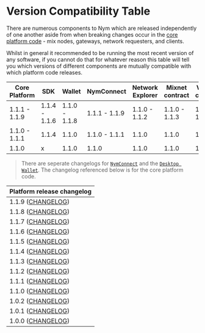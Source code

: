 # Version Compatibility Table

There are numerous components to Nym which are released independently of one another aside from when breaking changes occur in the [core platform code](https://github.com/nymtech/nym/) - mix nodes, gateways, network requesters, and clients.  

Whilst in general it recommended to be running the most recent version of any software, if you cannot do that for whatever reason this table will tell you which versions of different components are mutually compatible with which platform code releases.


| Core Platform | SDK           | Wallet         | NymConnect    | Network Explorer | Mixnet contract | Vesting contract |
| ------------- | ------------- | -------------- | ------------- | ---------------- | --------------- | ---------------- |
| 1.1.1 - 1.1.9 | 1.1.4 - 1.1.6 | 1.1.0 - 1.1.8  | 1.1.1 - 1.1.9 | 1.1.0 - 1.1.2    | 1.1.0 - 1.1.3   | 1.1.0  - 1.1.3   |
| 1.1.0 - 1.1.1 | 1.1.4         | 1.1.0          | 1.1.0 - 1.1.1 | 1.1.0            | 1.1.0           | 1.1.0            |
| 1.1.0         | x             | 1.1.0          | 1.1.0         | 1.1.0            | 1.1.0           | 1.1.0            |

> There are seperate changelogs for [`NymConnect`](https://github.com/nymtech/nym/blob/release/{{platform_release_version}}/nym-connect/CHANGELOG.md) and the [`Desktop Wallet`](https://github.com/nymtech/nym/blob/release/{{platform_release_version}}/nym-wallet/CHANGELOG.md). The changelog referenced below is for the core platform code. 

| Platform release changelog                                                                       |
| ------------------------------------------------------------------------------------------------ | 
| 1.1.9 ([CHANGELOG](https://github.com/nymtech/nym/blob/release/v1.1.9/CHANGELOG.md))
| 1.1.8 ([CHANGELOG](https://github.com/nymtech/nym/blob/release/v1.1.8/CHANGELOG.md))             | 
| 1.1.7 ([CHANGELOG](https://github.com/nymtech/nym/blob/release/v1.1.7/CHANGELOG.md))             | 
| 1.1.6 ([CHANGELOG](https://github.com/nymtech/nym/blob/release/v1.1.6/CHANGELOG.md))             | 
| 1.1.5 ([CHANGELOG](https://github.com/nymtech/nym/blob/release/v1.1.5/CHANGELOG.md))             | 
| 1.1.4 ([CHANGELOG](https://github.com/nymtech/nym/blob/release/v1.1.4/CHANGELOG.md))             | 
| 1.1.3 ([CHANGELOG](https://github.com/nymtech/nym/blob/release/v1.1.3/CHANGELOG.md))             |
| 1.1.2 ([CHANGELOG](https://github.com/nymtech/nym/blob/develop/CHANGELOG.md))                    |
| 1.1.1 ([CHANGELOG](https://github.com/nymtech/nym/blob/release/nym-connect-v1.1.1/CHANGELOG.md)) |
| 1.1.0 ([CHANGELOG](https://github.com/nymtech/nym/blob/release/v1.1.0/CHANGELOG.md))             |
| 1.0.2 ([CHANGELOG](https://github.com/nymtech/nym/blob/nym-binaries-1.0.2/CHANGELOG.md))         |
| 1.0.1 ([CHANGELOG](https://github.com/nymtech/nym/blob/nym-binaries-1.0.1/CHANGELOG.md))         |
| 1.0.0 ([CHANGELOG](https://github.com/nymtech/nym/blob/nym-binaries-1.0.0/CHANGELOG.md))         |
